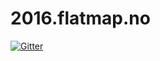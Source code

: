 # 2016.flatmap.no

[![Gitter](https://badges.gitter.im/flatmaposlo/2016.flatmap.no.svg)](https://gitter.im/flatmaposlo/2016.flatmap.no?utm_source=badge&utm_medium=badge&utm_campaign=pr-badge&utm_content=badge)